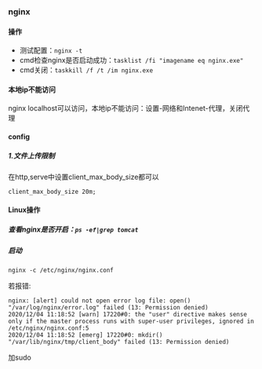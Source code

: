 ### nginx 
#### 操作
* 测试配置：```nginx -t```
* cmd检查nginx是否启动成功：```tasklist /fi "imagename eq nginx.exe"```
* cmd关闭：```taskkill /f /t /im nginx.exe```


#### 本地ip不能访问
nginx localhost可以访问，本地ip不能访问：设置-网络和Intenet-代理，关闭代理


#### config
##### 1.文件上传限制
在http,serve中设置client_max_body_size都可以
```
client_max_body_size 20m;
```

#### Linux操作
##### 查看nginx是否开启：`ps -ef|grep tomcat`
##### 启动
`nginx -c /etc/nginx/nginx.conf`

若报错:
```
nginx: [alert] could not open error log file: open() "/var/log/nginx/error.log" failed (13: Permission denied)
2020/12/04 11:18:52 [warn] 17220#0: the "user" directive makes sense only if the master process runs with super-user privileges, ignored in /etc/nginx/nginx.conf:5
2020/12/04 11:18:52 [emerg] 17220#0: mkdir() "/var/lib/nginx/tmp/client_body" failed (13: Permission denied)
```
加sudo
